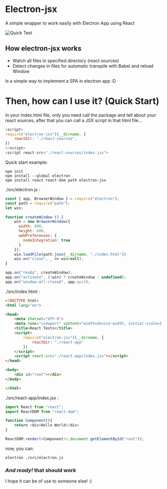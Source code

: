 # Electron-jsx

A simple wrapper to work easily with Electron App using React

![Quick Test](https://imgur.com/gghhTif.gif)

##  How electron-jsx works

  - Watch all files in specified directory (react sources)
  - Detect changes in files for automatic transpile with Babel and reload Window

Is a simple way to implement a SPA in electron app :D

# Then, how can I use it? (Quick Start)

In your index.html file, only you need call the package and tell about your react sources, after that you can call a JSX script in that html file...

```javascript
<script>
require("electron-jsx")(__dirname, {
    reactDir: "./react-sources",
})
</script>
<script react-src="./react-sources/index.jsx">
```

Quick start example:

```
npm init
npm install --global electron
npm install react react-dom path electron-jsx
```

./src/electron.js :
```javascript
const { app, BrowserWindow } = require("electron");
const path = require("path");
let win;

function createWindow () {
    win = new BrowserWindow({
      width: 800,
      height: 600,
      webPreferences: {
        nodeIntegration: true
      }
    });
    win.loadFile(path.join(__dirname, "./index.html"))
    win.on("close", _ => win=null);
}

app.on("ready", createWindow);
app.on("activate", (!win) ? createWindow : undefined);
app.on("window-all-closed", app.quit);
```

./src/index.html :
```html
<!DOCTYPE html>
<html lang="en">

<head>
    <meta charset="UTF-8">
    <meta name="viewport" content="width=device-width, initial-scale=1.0">
    <title>React Tests</title>
    <script>
        require("electron-jsx")(__dirname, {
            reactDir: "./react-app"
        })
    </script>
    <script react-src="./react-app/index.jsx"></script>
</head>

<body>
    <div id="root"></div>
</body>

</html>
```

./src/react-app/index.jsx :
```javascript
import React from "react";
import ReactDOM from "react-dom";

function Component(){
    return <div>Hello World</div>
}

ReactDOM.render(<Component/>,document.getElementById("root"));
```

now, you can:

```
electron ./src/electron.js
```

### *And ready!* that should work

I hope it can be of use to someone else! :)